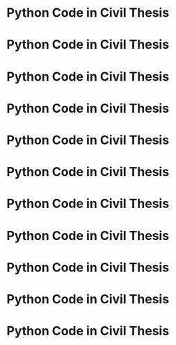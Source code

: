 # Python Code  in Civil Thesis


# Python Code  in Civil Thesis

# Python Code  in Civil Thesis



# Python Code  in Civil Thesis

# Python Code  in Civil Thesis


# Python Code  in Civil Thesis

# Python Code  in Civil Thesis

# Python Code  in Civil Thesis

# Python Code  in Civil Thesis


# Python Code  in Civil Thesis 
# Python Code  in Civil Thesis
